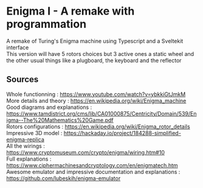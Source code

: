 # Enigma I - A remake with programmation
A remake of Turing's Enigma machine using Typescript and a Sveltekit interface <br />
This version will have 5 rotors choices but 3 active ones a static wheel and the other usual things like a plugboard, the keyboard and the reflector

## Sources
Whole functionning : https://www.youtube.com/watch?v=ybkkiGtJmkM <br />
More details and theory : https://en.wikipedia.org/wiki/Enigma_machine <br />
Good diagrams and explanations : https://www.tamdistrict.org/cms/lib/CA01000875/Centricity/Domain/539/Enigma--The%20Mathematics%20Game.pdf <br />
Rotors configurations : https://en.wikipedia.org/wiki/Enigma_rotor_details <br />
Impressive 3D model : https://hackaday.io/project/184288-simplified-enigma-replica <br />
All the wirings : https://www.cryptomuseum.com/crypto/enigma/wiring.htm#10 <br />
Full explanations : https://www.ciphermachinesandcryptology.com/en/enigmatech.htm <br />
Awesome emulator and impressive documentation and explanations : https://github.com/lubeskih/enigma-emulator <br />